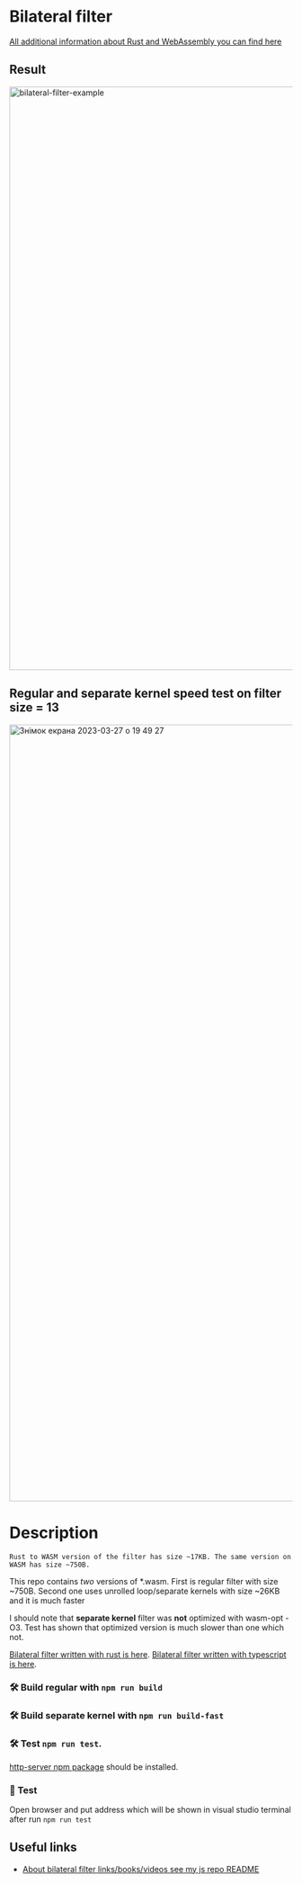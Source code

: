 # Bilateral filter

[All additional information about Rust and WebAssembly you can find here](https://rustwasm.github.io/docs/wasm-pack/introduction.html)


## Result

<img width="1038" alt="bilateral-filter-example" src="https://user-images.githubusercontent.com/58116769/223050159-4e3decf6-c1f4-4dd7-be90-b9db2428082f.png">

## Regular and separate kernel speed test on filter size = 13

<img width="1382" alt="Знімок екрана 2023-03-27 о 19 49 27" src="https://user-images.githubusercontent.com/58116769/228026043-84f2bcbb-e4e3-451b-9ab2-6a32c24645ae.png">


# Description

`Rust to WASM version of the filter has size ~17KB. The same version on WASM has size ~750B.`

This repo contains *two* versions of *.wasm.
First is regular filter with size ~750B.
Second one uses unrolled loop/separate kernels with size ~26KB and it is much faster

I should note that **separate kernel** filter was **not** optimized with wasm-opt -O3. Test has shown that optimized version is much slower than one which not.

[Bilateral filter written with rust is here](https://github.com/AntonOnyshch/bilateral-filter-rust).
[Bilateral filter written with typescript is here](https://github.com/AntonOnyshch/bilateral-filter).


### 🛠️ Build regular with `npm run build`
### 🛠️ Build separate kernel with `npm run build-fast`

### 🛠️ Test `npm run test`.
[http-server npm package](https://www.npmjs.com/package/http-server) should be installed.

### 🔬 Test

Open browser and put address which will be shown in visual studio terminal after run `npm run test`

## Useful links

* [About bilateral filter links/books/videos see my js repo README](https://github.com/AntonOnyshch/bilateral-filter)
